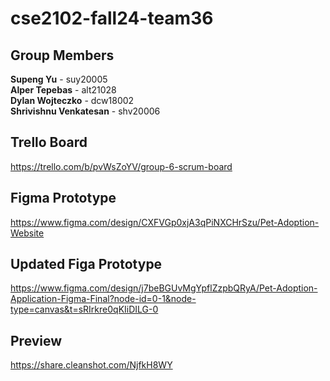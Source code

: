 # cse2102-fall24-team36


## Group Members

**Supeng Yu**       - suy20005  
**Alper Tepebas**   - alt21028  
**Dylan Wojteczko** - dcw18002  
**Shrivishnu Venkatesan** - shv20006

## Trello Board
https://trello.com/b/pvWsZoYV/group-6-scrum-board

## Figma Prototype
https://www.figma.com/design/CXFVGp0xjA3qPiNXCHrSzu/Pet-Adoption-Website

## Updated Figa Prototype
https://www.figma.com/design/j7beBGUvMgYpflZzpbQRyA/Pet-Adoption-Application-Figma-Final?node-id=0-1&node-type=canvas&t=sRIrkre0qKIiDILG-0

## Preview
https://share.cleanshot.com/NjfkH8WY
